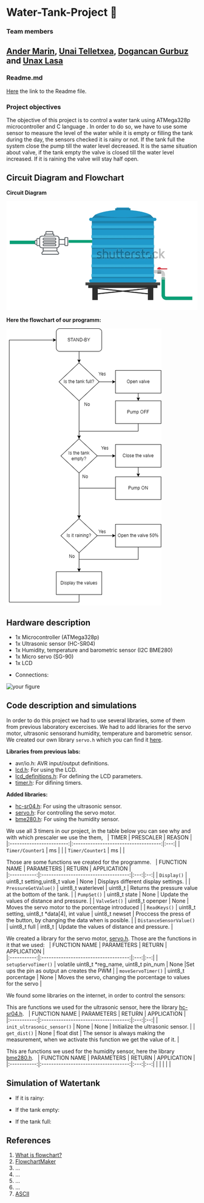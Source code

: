 # Water-Tank-Project 🚰

### Team members
[Ander Marin](https://github.com/andermarin), [Unai Telletxea](https://github.com/UTAN25), [Dogancan Gurbuz](https://github.com/DogancanG) and [Unax Lasa](https://github.com/unaxlasa)
--------------------------------------------------------------------------------------------------------------------------------------------------------------------------------
### Readme.md

[Here](https://github.com/unaxlasa/Water-Tank-Project/blob/main/README.md) the link to the Readme file.

### Project objectives
The objective of this project is to control a water tank using ATMega328p microcontroller and C language . In order to do so, we have to use some sensor to measure the level of the water while it is empty or filling the tank during the day, the sensors checked it is rainy or not. If the tank full the system close the pump till the water level decreased. It is the same situation about valve, if the tank empty the valve is closed till the water level increased. If it is raining the valve will stay half open.

## Circuit Diagram and Flowchart
**Circuit Diagram**

![your figure](https://github.com/unaxlasa/Water-Tank-Project/blob/main/Schema.png)

**Here the flowchart of our programm:**

![your figure](https://github.com/unaxlasa/Water-Tank-Project/blob/main/Flowchart.drawio.png)

## Hardware description
- 1x Microcontroller (ATMega328p)
- 1x Ultrasonic sensor (HC-SR04)
- 1x Humidity, temperature and barometric sensor (I2C BME280)
- 1x Micro servo (SG-90)
- 1x LCD

* Connections:

![your figure]()

## Code description and simulations
In order to do this project we had to use several libraries, some of them from previous laboratory excercises. We had to add libraries for the servo motor, ultrasonic sensorand humidity, temperature and barometric sensor. We created our own library `servo.h` which you can find it [here](WaterTank/WaterTank/src/ServoC.h).

**Libraries from previous labs:**
* avr/io.h: AVR input/output definitions.
* [lcd.h](https://github.com/unaxlasa/Water-Tank-Project/tree/main/WaterTank-2/WaterTankTrial/lcd.h): For using the LCD.
* [lcd_definitions.h](https://github.com/unaxlasa/Water-Tank-Project/tree/main/WaterTank-2/WaterTankTrial/lcd_definitions.h): For defining the LCD parameters.
* [timer.h](https://github.com/unaxlasa/Water-Tank-Project/tree/main/WaterTank-2/WaterTankTrial/timer.h): For difining timers.

**Added libraries:**
* [hc-sr04.h](https://github.com/unaxlasa/Water-Tank-Project/tree/main/WaterTank-2/WaterTankTrial/hc-sr04.h): For using the ultrasonic sensor.
* [servo.h](https://github.com/unaxlasa/Water-Tank-Project/tree/main/WaterTank-2/WaterTankTrial/servo.h): For controlling the servo motor.
* [bme280.h](https://github.com/unaxlasa/Water-Tank-Project/tree/main/WaterTank-2/WaterTankTrial/bme280.h): For using the humidity sensor.


We use all 3 timers in our project, in the table below you can see why and with which prescaler we use the them,
&nbsp;
|           TIMER          | PRESCALER | REASON |        
|:------------------------:|:------------------------------------:|:---:|
|      `Timer/Counter1`      |    ms    |                         |
|      `Timer/Counter1`      |    ms    |                         |




Those are some functions we created for the programme.
&nbsp;
| FUNCTION NAME | PARAMETERS | RETURN | APPLICATION |         
|:-----------:|:------------------------------------:|:---:|:--:|
|      `Display()`      |   uint8_t setting,uint8_t value    | None | Displays different display settings. |
|      `PressureGetValue()`      |   uint8_t waterlevel  | uint8_t  | Returns the pressure value at the bottom of the tank.  |
| `PumpSet()` | uint8_t state |  None |  Update the values of distance and pressure. |
| `ValveSet()` | uint8_t openper | None | Moves the servo motor to the porcentage introduced  |
| `ReadKeys()` | uint8_t setting, uint8_t *data[4], int value | uint8_t newset | Proccess the press of the button, by changing the data when is posible. |
| `DistanceSensorValue()` | uint8_t full | int8_t | Update the values of distance and pressure. |

We created a library for the servo motor, [servo.h](https://github.com/unaxlasa/Water-Tank-Project/tree/main/WaterTank/WaterTankTrial/servo.h). 
Those are the functions in it that we used:
&nbsp;
| FUNCTION NAME | PARAMETERS | RETURN | APPLICATION |         
|:-----------:|:------------------------------------:|:---:|:--:|
| `setupServoTimer()` | volatile uint8_t *reg_name, uint8_t pin_num | None |Set ups the pin as output an creates the PWM |
| `moveServoTimer()` | uint8_t porcentage | None | Moves the servo, changing the porcentage to values for the servo |

We found some libraries on the internet, in order to control the sensors:

This are functions we used for the ultrasonic sensor, here the library [hc-sr04.h](https://github.com/unaxlasa/Water-Tank-Project/tree/main/WaterTank/WaterTankTrial/hc-sr04.h).
&nbsp;
| FUNCTION NAME | PARAMETERS | RETURN | APPLICATION |         
|:-----------:|:------------------------------------:|:---:|:--:|
| `init_ultrasonic_sensor()` | None | None | Initialize the ultrasonic sensor. |
| `get_dist()` | None | float dist | The sensor is always making the measurement, when we activate this function we get the value of it. | 

This are functions we used for the humidity sensor, here the library [bme280.h](https://github.com/unaxlasa/Water-Tank-Project/tree/main/WaterTank/WaterTankTrial/bme280.h).
&nbsp;
| FUNCTION NAME | PARAMETERS | RETURN | APPLICATION |         
|:-----------:|:------------------------------------:|:---:|:--:|
| | | | |

## Simulation of Watertank
* If it is rainy:


* If the tank empty:


* If the tank full:


## References
1) [What is flowchart?](https://www.breezetree.com/articles/what-is-a-flow-chart)
2) [FlowchartMaker](https://app.diagrams.net/)
3) ...
4) ...
5) ...
6) ...
7) [ASCII](https://www.asciitable.com/)



